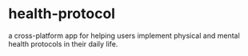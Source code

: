 # health-protocol
a cross-platform app for helping users implement physical and mental health protocols in their daily life.
